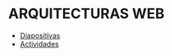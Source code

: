 # ARQUITECTURAS WEB

- [Diapositivas](http://jamj2000.github.io/despliegueaplicacionesweb/1/diapositivas)
- [Actividades](https://github.com/jamj2000/DAW2-DAW-Apuntes/blob/master/1.actividades.md)
